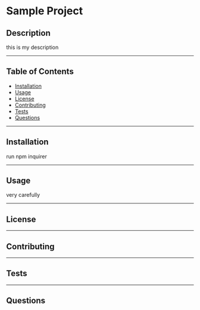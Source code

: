 # Sample Project

## Description

this is my description

-----

## Table of Contents

* [Installation](#installation)
* [Usage](#usage)
* [License](#license)
* [Contributing](#contributing)
* [Tests](#tests)
* [Questions](#questions)

------

## Installation

run npm inquirer

------

## Usage

very carefully

------

## License

------

## Contributing

------

## Tests

------

## Questions

